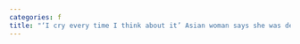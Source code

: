```yaml
---
categories: f
title: "‘I cry every time I think about it’ Asian woman says she was denied entry to Nevada casino in racial profiling complaint"
---
```

